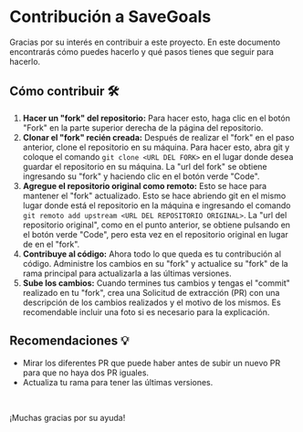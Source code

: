 # Contribución a SaveGoals
Gracias por su interés en contribuir a este proyecto. En este documento encontrarás cómo puedes hacerlo y qué pasos tienes que seguir para hacerlo.

## Cómo contribuir 🛠
1. **Hacer un "fork" del repositorio:** Para hacer esto, haga clic en el botón "Fork" en la parte superior derecha de la página del repositorio.
2. **Clonar el "fork" recién creada:** Después de realizar el "fork" en el paso anterior, clone el repositorio en su máquina. Para hacer esto, abra git y coloque el comando `git clone <URL DEL FORK>` en el lugar donde desea guardar el repositorio en su máquina. La "url del fork" se obtiene ingresando su "fork" y haciendo clic en el botón verde "Code".
3. **Agregue el repositorio original como remoto:** Esto se hace para mantener el "fork" actualizado. Esto se hace abriendo git en el mismo lugar donde está el repositorio en la máquina e ingresando el comando `git remoto add upstream <URL DEL REPOSITORIO ORIGINAL>`. La "url del repositorio original", como en el punto anterior, se obtiene pulsando en el botón verde "Code", pero esta vez en el repositorio original en lugar de en el "fork".
4. **Contribuye al código:** Ahora todo lo que queda es tu contribución al código. Administre los cambios en su "fork" y actualice su "fork" de la rama principal para actualizarla a las últimas versiones.
5. **Sube los cambios:** Cuando termines tus cambios y tengas el "commit" realizado en tu "fork", crea una Solicitud de extracción (PR) con una descripción de los cambios realizados y el motivo de los mismos. Es recomendable incluir una foto si es necesario para la explicación.

## Recomendaciones 💡
- Mirar los diferentes PR que puede haber antes de subir un nuevo PR para que no haya dos PR iguales.
- Actualiza tu rama para tener las últimas versiones.

<br>

¡Muchas gracias por su ayuda!
